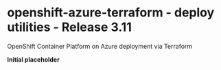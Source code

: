 # openshift-azure-terraform - deploy utilities - Release 3.11
OpenShift Container Platform on Azure deployment via Terraform

**Initial placeholder**